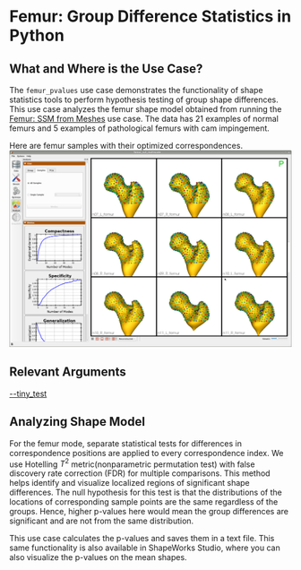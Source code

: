 # Femur: Group Difference Statistics in Python

## What and Where is the Use Case? 

The `femur_pvalues` use case demonstrates the functionality of shape statistics tools to perform hypothesis testing of group shape differences. This use case analyzes the femur shape model obtained from running the [Femur: SSM from Meshes](../mesh-based/femur.md) use case. The data has 21 examples of normal femurs and 5 examples of pathological femurs with cam impingement. 

Here are femur samples with their optimized correspondences.
![Femur Samples](../../img/use-cases/femur_samples.png)

## Relevant Arguments

[--tiny_test](../use-cases.md#-tiny_test)


## Analyzing Shape Model

For the femur mode, separate statistical tests for differences in correspondence positions are applied to every correspondence index. We use Hotelling $T^2$ metric(nonparametric permutation test) with false discovery rate correction (FDR) for multiple comparisons. This method helps identify and visualize localized regions of significant shape differences. The null hypothesis for this test is that the distributions of the locations of corresponding sample points are the same regardless of the groups. Hence, higher p-values here would mean the group differences are significant and are not from the same distribution. 

This use case calculates the p-values and saves them in a text file. This same functionality is also available in ShapeWorks Studio, where you can also visualize the p-values on the mean shapes. 
